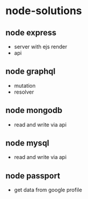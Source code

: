 # node-solutions
## node express
* server with ejs render
* api
## node graphql
* mutation
* resolver
## node mongodb
* read and write via api
## node mysql
* read and write via api
## node passport
* get data from google profile
